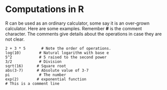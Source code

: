 # Computations in R
R can be used as an ordinary calculator, some say it is an over-grown calculator. Here are some examples. Remember **#** is the comment character. The comments give details about the operations in case they are not clear.
```r{}
2 + 3 * 5       # Note the order of operations.
log(10)        # Natural logarithm with base e
5^2            # 5 raised to the second power
3/2            # Division
sqrt(16)      # Square root
abs(3-7)      # Absolute value of 3-7
pi             # The number
exp(2)        # exponential function
# This is a comment line
```

